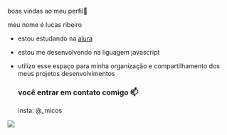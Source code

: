 boas vindas ao meu perfil🤙

meu nome é lucas ribeiro

- estou estudando na [alura](https://wwww.alura.com.br)
- estou me desenvolvendo na liguagem javascript
- utilizo esse espaço para minha organização e compartilhamento dos meus projetos desenvolvimentos

  ### você entrar em contato comigo 📫

  insta: @_micos


![](https://media.tenor.com/hcPTVV6n_bEAAAAM/spider-man-lego.gif)
